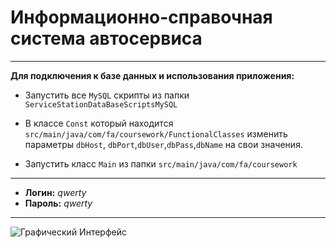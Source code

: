 # Информационно-справочная система автосервиса

---

**Для подключения к базе данных и использования приложения:**


- Запустить все `MySQL` скрипты из папки `ServiceStationDataBaseScriptsMySQL`


- В классе `Const` который находится `src/main/java/com/fa/coursework/FunctionalClasses`
изменить параметры `dbHost`, `dbPort`,`dbUser`,`dbPass`,`dbName` на свои значения.

- Запустить класс `Main` из папки `src/main/java/com/fa/coursework`

---
- **Логин:** *qwerty*
- **Пароль:** *qwerty*
  
---
![Графический Интерфейс](https://github.com/2reckey/CourseWork_AutoStationService/assets/114042872/7121883a-728f-48e4-b47d-42033a831b36)
